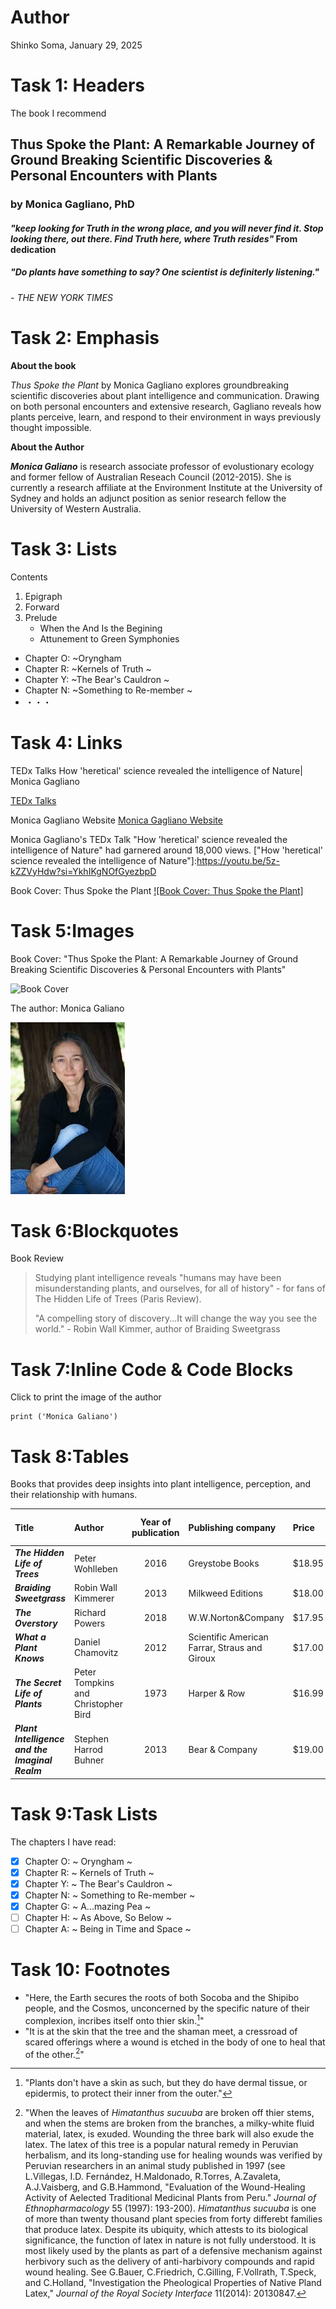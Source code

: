 # Author
 Shinko Soma,
 January 29, 2025

# Task 1: Headers
 The book I recommend
## Thus Spoke the Plant: A Remarkable Journey of Ground Breaking Scientific Discoveries & Personal Encounters with Plants
### by Monica Gagliano, PhD

#### *"keep looking for Truth in the wrong place, and you will never find it. Stop looking there, out there. Find Truth here, where Truth resides"* From dedication

##### "Do plants have something to say? One scientist is definiterly listening." 
###### - THE NEW YORK TIMES

# Task 2: Emphasis

**About the book**

*Thus Spoke the Plant* by Monica Gagliano explores groundbreaking scientific discoveries about plant intelligence and communication. Drawing on both personal encounters and extensive research, Gagliano reveals how plants perceive, learn, and respond to their environment in ways previously thought impossible. 

**About the Author**

***Monica Galiano*** is research associate professor of evolustionary ecology and former fellow of Australian Reseach Council (2012-2015). She is currently a research affiliate at the Environment Institute at the University of Sydney and holds an adjunct position as senior research fellow the University of Western Australia.

# Task 3: Lists
Contents
1. Epigraph
2. Forward
3. Prelude
   - When the And Is the Begining
   - Attunement to Green Symphonies

- Chapter O: ~Oryngham
- Chapter R: ~Kernels of Truth ~
- Chapter Y: ~The Bear's Cauldron ~
- Chapter N: ~Something to Re-member ~
- ・・・

# Task 4: Links

TEDx Talks
How 'heretical' science revealed the intelligence of Nature| Monica Gagliano

[TEDx Talks](https://youtu.be/5z-kZZVyHdw?si=YkhIKgNOfGyezbpD)

Monica Gagliano Website
[Monica Gagliano Website](https://www.monicagagliano.com/)

Monica Gagliano's TEDx Talk "How 'heretical' science revealed the intelligence of Nature" had garnered around 18,000 views.
["How 'heretical' science revealed the intelligence of Nature"]:https://youtu.be/5z-kZZVyHdw?si=YkhIKgNOfGyezbpD

Book Cover: Thus Spoke the Plant
[![Book Cover: Thus Spoke the Plant]](https://www.amazon.com/Thus-Spoke-Plant-Groundbreaking-Discoveries/dp/1623172438)

# Task 5:Images
Book Cover:
"Thus Spoke the Plant: A Remarkable Journey of Ground Breaking Scientific Discoveries & Personal Encounters with Plants"

![Book Cover](ThusSpokethePlant.jpg)

The author: 
Monica Galiano

![Monica Galiano](MonicaGagliano.jpeg)

# Task 6:Blockquotes
Book Review
> Studying plant intelligence reveals "humans may have been misunderstanding plants, and ourselves, for all of history" - for fans of The Hidden Life of Trees (Paris Review).
> 
> "A compelling story of discovery...It will change the way you see the world." - Robin Wall Kimmer, author of Braiding Sweetgrass

# Task 7:Inline Code & Code Blocks
Click to print the image of the author
```
print ('Monica Galiano')
```

# Task 8:Tables

Books that provides deep insights into plant intelligence, perception, and their relationship with humans.

| Title | Author | Year of publication | Publishing company | Price |Number of copies sold |
| :---------- | :---------- | :----------: | :---------- | :---------- | :-----------: | 
| ***The Hidden Life of Trees*** | Peter Wohlleben | 2016 | Greystobe Books | $18.95 | ? | 
| ***Braiding Sweetgrass*** | Robin Wall Kimmerer | 2013 | Milkweed Editions | $18.00 | >1000,000 | 
| ***The Overstory*** | Richard Powers | 2018 | W.W.Norton&Company | $17.95 | >1500,000 |
| ***What a Plant Knows*** | Daniel Chamovitz | 2012 | Scientific American Farrar, Straus and Giroux | $17.00 | ? | 
| ***The Secret Life of Plants***| Peter Tompkins and Christopher Bird | 1973 | Harper & Row | $16.99 | ? | 
| ***Plant Intelligence and the Imaginal Realm*** | Stephen Harrod Buhner | 2013 | Bear & Company | $19.00 | ? |  

# Task 9:Task Lists 
The chapters I have read:
- [x] Chapter O: ~ Oryngham ~
- [x] Chapter R: ~ Kernels of Truth ~
- [x] Chapter Y: ~ The Bear's Cauldron ~
- [x] Chapter N: ~ Something to Re-member ~
- [x] Chapter G: ~ A...mazing Pea ~
- [ ] Chapter H: ~ As Above, So Below ~
- [ ] Chapter A: ~ Being in Time and Space ~

# Task 10: Footnotes
- "Here, the Earth secures the roots of both Socoba and the Shipibo people, and the Cosmos, unconcerned by the specific nature of their complexion, incribes itself onto thier skin.[^1]"
- "It is at the skin that the tree and the shaman meet, a cressroad of scared offerings where a wound is etched in the body of one to heal that of the other.[^2]"
[^1]:"Plants don't have a skin as such, but they do have dermal tissue, or epidermis, to protect their inner from the outer."
[^2]:"When the leaves of *Himatanthus sucuuba* are broken off thier stems, and when the stems are broken from the branches, a milky-white fluid material, latex, is exuded. Wounding the three bark will also exude the latex. The latex of this tree is a popular natural remedy in Peruvian herbalism, and its long-standing use for healing wounds was verified by Peruvian researchers in an animal study published in 1997 (see L.Villegas, I.D. Fernández, H.Maldonado, R.Torres, A.Zavaleta, A.J.Vaisberg, and G.B.Hammond, "Evaluation of the Wound-Healing Activity of Aelected Traditional Medicinal Plants from Peru." *Journal of Ethnopharmacology* 55 (1997): 193-200). *Himatanthus sucuuba* is one of more than twenty thousand plant species from forty differebt families that produce latex. Despite its ubiquity, which attests to its biological significance, the function of latex in nature is not fully understood. It is most likely used by the plants as part of a defensive mechanism against herbivory such as the delivery of anti-harbivory compounds and rapid wound healing. See G.Bauer, C.Friedrich, C.Gilling, F.Vollrath, T.Speck, and C.Holland, "Investigation the Pheological Properties of Native Pland Latex," *Journal of the Royal Society Interface* 11(2014): 20130847.
